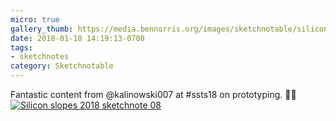 ```yaml
---
micro: true
gallery_thumb: https://media.bennorris.org/images/sketchnotable/silicon-slopes-2018/silicon-slopes-2018-sketchnote-08.jpg
date: 2018-01-18 14:19:13-0700
tags:
- sketchnotes
category: Sketchnotable
---
```


Fantastic content from @kalinowski007 at #ssts18 on prototyping. ✍🏼 [![Silicon slopes 2018 sketchnote 08](https://media.bennorris.org/images/sketchnotable/silicon-slopes-2018/silicon-slopes-2018-sketchnote-08.jpg)](https://media.bennorris.org/images/sketchnotable/silicon-slopes-2018/silicon-slopes-2018-sketchnote-08.jpg)